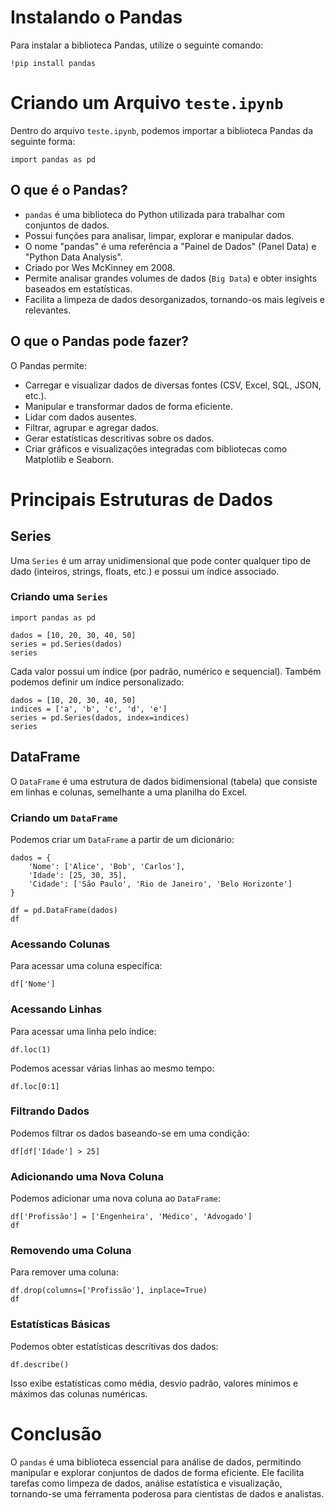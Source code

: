 # Instalando o Pandas
Para instalar a biblioteca Pandas, utilize o seguinte comando:
```ipynb
!pip install pandas
```

# Criando um Arquivo `teste.ipynb`
Dentro do arquivo `teste.ipynb`, podemos importar a biblioteca Pandas da seguinte forma:
```ipynb
import pandas as pd
```

## O que é o Pandas?
* `pandas` é uma biblioteca do Python utilizada para trabalhar com conjuntos de dados.
* Possui funções para analisar, limpar, explorar e manipular dados.
* O nome "pandas" é uma referência a "Painel de Dados" (Panel Data) e "Python Data Analysis".
* Criado por Wes McKinney em 2008.
* Permite analisar grandes volumes de dados (`Big Data`) e obter insights baseados em estatísticas.
* Facilita a limpeza de dados desorganizados, tornando-os mais legíveis e relevantes.

## O que o Pandas pode fazer?
O Pandas permite:
* Carregar e visualizar dados de diversas fontes (CSV, Excel, SQL, JSON, etc.).
* Manipular e transformar dados de forma eficiente.
* Lidar com dados ausentes.
* Filtrar, agrupar e agregar dados.
* Gerar estatísticas descritivas sobre os dados.
* Criar gráficos e visualizações integradas com bibliotecas como Matplotlib e Seaborn.

# Principais Estruturas de Dados

## Series
Uma `Series` é um array unidimensional que pode conter qualquer tipo de dado (inteiros, strings, floats, etc.) e possui um índice associado.

### Criando uma `Series`
```ipynb
import pandas as pd

dados = [10, 20, 30, 40, 50]
series = pd.Series(dados)
series
```

Cada valor possui um índice (por padrão, numérico e sequencial). Também podemos definir um índice personalizado:
```ipynb
dados = [10, 20, 30, 40, 50]
indices = ['a', 'b', 'c', 'd', 'e']
series = pd.Series(dados, index=indices)
series
```

## DataFrame
O `DataFrame` é uma estrutura de dados bidimensional (tabela) que consiste em linhas e colunas, semelhante a uma planilha do Excel.

### Criando um `DataFrame`
Podemos criar um `DataFrame` a partir de um dicionário:
```ipynb
dados = {
    'Nome': ['Alice', 'Bob', 'Carlos'],
    'Idade': [25, 30, 35],
    'Cidade': ['São Paulo', 'Rio de Janeiro', 'Belo Horizonte']
}

df = pd.DataFrame(dados)
df
```

### Acessando Colunas
Para acessar uma coluna específica:
```ipynb
df['Nome']
```

### Acessando Linhas
Para acessar uma linha pelo índice:
```ipynb
df.loc(1)
```

Podemos acessar várias linhas ao mesmo tempo:
```ipynb
df.loc[0:1]
```

### Filtrando Dados
Podemos filtrar os dados baseando-se em uma condição:
```ipynb
df[df['Idade'] > 25]
```

### Adicionando uma Nova Coluna
Podemos adicionar uma nova coluna ao `DataFrame`:
```ipynb
df['Profissão'] = ['Engenheira', 'Médico', 'Advogado']
df
```

### Removendo uma Coluna
Para remover uma coluna:
```ipynb
df.drop(columns=['Profissão'], inplace=True)
df
```

### Estatísticas Básicas
Podemos obter estatísticas descritivas dos dados:
```ipynb
df.describe()
```
Isso exibe estatísticas como média, desvio padrão, valores mínimos e máximos das colunas numéricas.

# Conclusão
O `pandas` é uma biblioteca essencial para análise de dados, permitindo manipular e explorar conjuntos de dados de forma eficiente. Ele facilita tarefas como limpeza de dados, análise estatística e visualização, tornando-se uma ferramenta poderosa para cientistas de dados e analistas.


